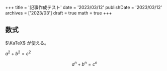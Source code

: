 +++
title = '記事作成テスト'
date = '2023/03/12'
publishDate = '2023/03/12'
archives = ['2023/03']
draft = true
math = true
+++

## 数式

$\KaTeX$ が使える。

$a^2+b^2=c^2$

$$
a^n + b^n = c^n
$$
